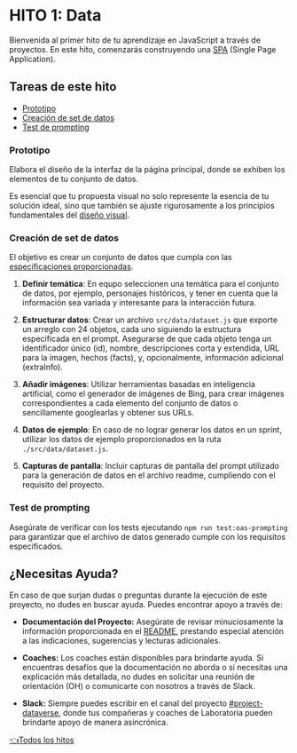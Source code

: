 # **HITO 1:** Data

Bienvenida al primer hito de tu aprendizaje en JavaScript a
través de proyectos. En este hito, comenzarás construyendo una
[SPA](https://es.wikipedia.org/wiki/Single-page_application)
(Single Page Application).

## Tareas de este hito

- [Prototipo](#prototipo)
- [Creación de set de datos](#creación-de-set-de-datos)
- [Test de prompting](#test-de-prompting)

### Prototipo

Elabora el diseño de la interfaz de la página principal,
donde se exhiben los elementos de tu conjunto de datos.

Es esencial que tu propuesta visual no solo represente la esencia
de tu solución ideal, sino que también se ajuste rigurosamente a
los principios fundamentales del
[diseño visual](https://coda.io/d/Bootcamp-UX-Contenido_dqkqk2rV9Z2/Diseno-de-interfaces_suOT7#_luWsQ).

### Creación de set de datos

El objetivo es crear un conjunto de datos que cumpla con las
[especificaciones proporcionadas](../README.md/#generar-los-datos).

1. **Definir temática**: En equpo seleccionen una temática para el conjunto de datos,
por ejemplo, personajes históricos, y tener en cuenta que la información sea variada
y interesante para la interacción futura.

2. **Estructurar datos**: Crear un archivo `src/data/dataset.js`
que exporte un arreglo con 24 objetos, cada uno siguiendo la estructura
especificada en el prompt. Asegurarse de que cada objeto tenga un identificador
único (id), nombre, descripciones corta y extendida, URL para la imagen,
hechos (facts), y, opcionalmente, información adicional (extraInfo).

3. **Añadir imágenes**: Utilizar herramientas basadas en inteligencia artificial,
como el generador de imágenes de Bing, para crear imágenes correspondientes a cada
elemento del conjunto de datos o sencillamente googlearlas y obtener sus URLs.

4. **Datos de ejemplo**: En caso de no lograr generar los datos en un sprint,
utilizar los datos de ejemplo proporcionados en la ruta `./src/data/dataset.js`.

5. **Capturas de pantalla**: Incluir capturas de pantalla del prompt utilizado
para la generación de datos en el archivo readme, cumpliendo con el requisito del proyecto.

### Test de prompting

Asegúrate de verificar con los tests ejecutando `npm run test:oas-prompting` para
garantizar que el archivo de datos generado cumple con los requisitos especificados.

## ¿Necesitas Ayuda?

En caso de que surjan dudas o preguntas durante la ejecución de este proyecto,
no dudes en buscar ayuda. Puedes encontrar apoyo a través de:

- **Documentación del Proyecto:** Asegúrate de revisar minuciosamente la
información proporcionada en el [README](../README.md), prestando especial
atención a las indicaciones, sugerencias y lecturas adicionales.

- **Coaches:** Los coaches están disponibles para brindarte ayuda.
Si encuentras desafíos que la documentación no aborda o si necesitas
una explicación más detallada, no dudes en solicitar una reunión de orientación
(OH) o comunicarte con nosotros a través de Slack.

- **Slack:** Siempre puedes escribir en el canal del proyecto
[#project-dataverse](https://claseslaboratoria.slack.com/archives/C05V648LL1G),
donde tus compañeras y coaches de Laboratoria pueden brindarte
apoyo de manera asincrónica.

[👈Todos los hitos](../README.md#6-hitos)
